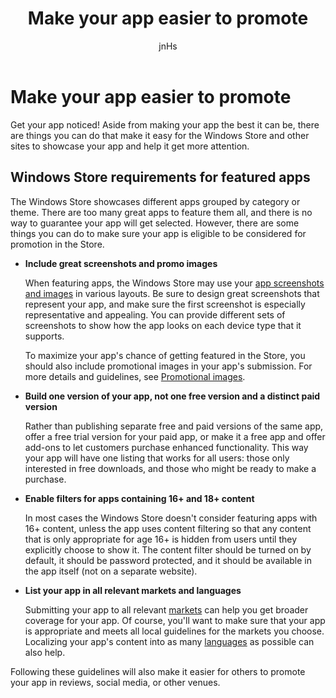 ﻿---
author: jnHs
Description: Get your app noticed! Aside from making your app the best it can be, there are things you can do that make it easy for the Windows Store and other sites to showcase your app and help it get more attention.
title: Make your app easier to promote
ms.assetid: 375A73EB-A010-4319-AEFF-3DC3E3691220
ms.author: wdg-dev-content
ms.date: 08/04/2017
ms.topic: article
ms.prod: windows
ms.technology: uwp
keywords: windows 10, uwp
---

# Make your app easier to promote


Get your app noticed! Aside from making your app the best it can be, there are things you can do that make it easy for the Windows Store and other sites to showcase your app and help it get more attention.


## Windows Store requirements for featured apps

The Windows Store showcases different apps grouped by category or theme. There are too many great apps to feature them all, and there is no way to guarantee your app will get selected. However, there are some things you can do to make sure your app is eligible to be considered for promotion in the Store.

-   **Include great screenshots and promo images**

    When featuring apps, the Windows Store may use your [app screenshots and images](app-screenshots-and-images.md) in various layouts. Be sure to design great screenshots that represent your app, and make sure the first screenshot is especially representative and appealing. You can provide different sets of screenshots to show how the app looks on each device type that it supports.

    To maximize your app's chance of getting featured in the Store, you should also include promotional images in your app's submission. For more details and guidelines, see [Promotional images](app-screenshots-and-images.md#promotional-images).

-   **Build one version of your app, not one free version and a distinct paid version**

    Rather than publishing separate free and paid versions of the same app, offer a free trial version for your paid app, or make it a free app and offer add-ons to let customers purchase enhanced functionality. This way your app will have one listing that works for all users: those only interested in free downloads, and those who might be ready to make a purchase.

-   **Enable filters for apps containing 16+ and 18+ content**

    In most cases the Windows Store doesn't consider featuring apps with 16+ content, unless the app uses content filtering so that any content that is only appropriate for age 16+ is hidden from users until they explicitly choose to show it. The content filter should be turned on by default, it should be password protected, and it should be available in the app itself (not on a separate website).

-   **List your app in all relevant markets and languages**

    Submitting your app to all relevant [markets](define-pricing-and-market-selection.md) can help you get broader coverage for your app. Of course, you'll want to make sure that your app is appropriate and meets all local guidelines for the markets you choose. Localizing your app's content into as many [languages](supported-languages.md) as possible can also help.

Following these guidelines will also make it easier for others to promote your app in reviews, social media, or other venues.

 

 




